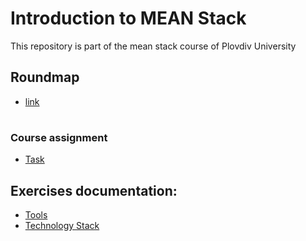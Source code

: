 # Introduction to MEAN Stack
This repository is part of the mean stack course of Plovdiv University 


## Roundmap
* [link](https://miro.com/app/board/o9J_lLSa4dg=/?share_link_id=774145796745)


#
### Course assignment
* [Task](https://github.com/pkyurkchiev/mean-stack/blob/master/course-work/README.md)


## Exercises documentation:
* [Tools](https://github.com/pkyurkchiev/mean-stack/tree/master/documentations/tools.md)
* [Technology Stack](https://github.com/pkyurkchiev/mean-stack/tree/master/documentations/technology-stack.md)


